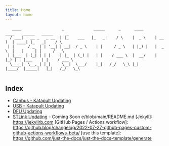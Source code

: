 ```yaml
---
title: Home
layout: home
---
```


```
   ____                  _             _____      _      ____      ____    _____   _____      _    
  / ___|   __ _   _ __  | |_    ___   |_   _|    / \    |  _ \    | __ )  | ____| |_   _|    / \   
 | |      / _  | | '__| | __|  / _ \    | |     / _ \   | |_) |   |  _ \  |  _|     | |     / _ \  
 | |___  | (_| | | |    | |_  | (_) |   | |    / ___ \  |  __/    | |_) | | |___    | |    / ___ \ 
  \____|  \__,_| |_|     \__|  \___/    |_|   /_/   \_\ |_|       |____/  |_____|   |_|   /_/   \_\
																								   
```
## Index
- [Canbus - Katapult Updating](Canbus_Updating.md)
- [USB - Katapult Updating](USB_Updating.md)
- [DFU Updating](DFU_Updating.md)
- [STLink Updating](#) - Coming Soon
e/blob/main/README.md
[Jekyll]: https://jekyllrb.com
[GitHub Pages / Actions workflow]: https://github.blog/changelog/2022-07-27-github-pages-custom-github-actions-workflows-beta/
[use this template]: https://github.com/just-the-docs/just-the-docs-template/generate
